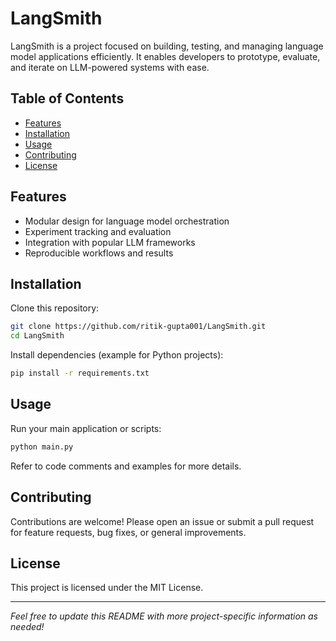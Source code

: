 # LangSmith

LangSmith is a project focused on building, testing, and managing language model applications efficiently. It enables developers to prototype, evaluate, and iterate on LLM-powered systems with ease.

## Table of Contents

- [Features](#features)
- [Installation](#installation)
- [Usage](#usage)
- [Contributing](#contributing)
- [License](#license)

## Features

- Modular design for language model orchestration
- Experiment tracking and evaluation
- Integration with popular LLM frameworks
- Reproducible workflows and results

## Installation

Clone this repository:
```bash
git clone https://github.com/ritik-gupta001/LangSmith.git
cd LangSmith
```

Install dependencies (example for Python projects):
```bash
pip install -r requirements.txt
```

## Usage

Run your main application or scripts:
```bash
python main.py
```

Refer to code comments and examples for more details.

## Contributing

Contributions are welcome! Please open an issue or submit a pull request for feature requests, bug fixes, or general improvements.

## License

This project is licensed under the MIT License.

---

*Feel free to update this README with more project-specific information as needed!*
